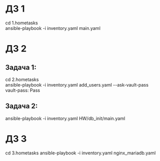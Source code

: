 ДЗ 1
==
cd 1.hometasks  
ansible-playbook -i inventory.yaml main.yaml

ДЗ 2
==
Задача 1:
--
cd 2.hometasks  
ansible-playbook -i inventory.yaml add_users.yaml --ask-vault-pass  
vault-pass: Pass  

Задача 2:
--
ansible-playbook -i inventory.yaml HW/db_init/main.yaml  

ДЗ 3
==
cd 3.hometasks
ansible-playbook -i inventory.yaml nginx_mariadb.yaml  
